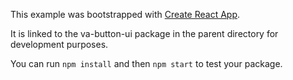 This example was bootstrapped with [Create React App](https://github.com/facebook/create-react-app).

It is linked to the va-button-ui package in the parent directory for development purposes.

You can run `npm install` and then `npm start` to test your package.
